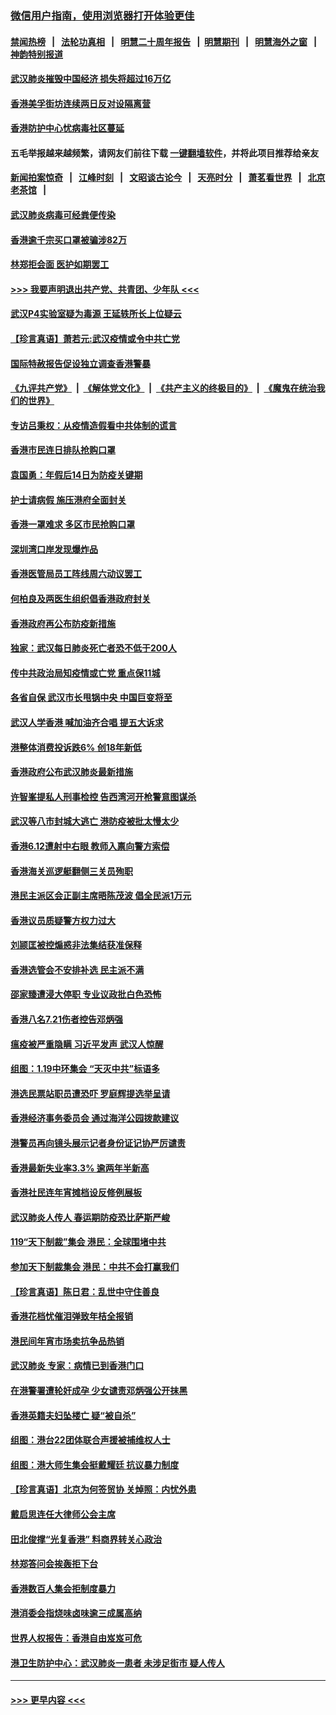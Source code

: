 ### [微信用户指南，使用浏览器打开体验更佳](https://github.com/gfw-breaker/banned-news1/blob/master/indexes/wechat-guide.md?t=0)
#### [禁闻热榜](热点新闻.md?t=0)  &nbsp;&nbsp;|&nbsp;&nbsp; [法轮功真相](https://github.com/gfw-breaker/truth/blob/master/README.md?t=0) &nbsp;&nbsp;|&nbsp;&nbsp; [明慧二十周年报告](https://github.com/gfw-breaker/mh-reports/blob/master/README.md?t=0) &nbsp;&nbsp;|&nbsp;&nbsp;[明慧期刊](https://github.com/gfw-breaker/mh-qikan) &nbsp;&nbsp;|&nbsp;&nbsp; [明慧海外之窗](https://github.com/gfw-breaker/mh-news/blob/master/README.md?t=0) &nbsp;&nbsp;|&nbsp;&nbsp; [神韵特别报道](https://github.com/gfw-breaker/mh-news/blob/master/shenyun.md?t=0)
#### [武汉肺炎摧毁中国经济 损失将超过16万亿](../pages/nsc415/n11839723.md?t=02040544) 
#### [香港美孚街坊连续两日反对设隔离营](../pages/nsc415/n11839962.md?t=02040544) 
#### [香港防护中心忧病毒社区蔓延](../pages/nsc415/n11839933.md?t=02040544) 
#### 五毛举报越来越频繁，请网友们前往下载 [一键翻墙软件](https://github.com/gfw-breaker/ssr-accounts)，并将此项目推荐给亲友
#### [新闻拍案惊奇](https://github.com/gfw-breaker/banned-news1/blob/master/pages/link4.md) &nbsp;&nbsp;|&nbsp;&nbsp; [江峰时刻](https://github.com/gfw-breaker/banned-news1/blob/master/pages/link4.md) &nbsp;&nbsp;|&nbsp;&nbsp; [文昭谈古论今](https://github.com/gfw-breaker/banned-news1/blob/master/pages/link4.md) &nbsp;&nbsp;|&nbsp;&nbsp; [天亮时分](https://github.com/gfw-breaker/banned-news1/blob/master/pages/link4.md) &nbsp;&nbsp;|&nbsp;&nbsp; [萧茗看世界](https://github.com/gfw-breaker/banned-news1/blob/master/pages/link4.md) &nbsp;&nbsp;|&nbsp;&nbsp; [北京老茶馆](https://github.com/gfw-breaker/banned-news1/blob/master/pages/link4.md) &nbsp;&nbsp;|&nbsp;&nbsp; 
#### [武汉肺炎病毒可经粪便传染](../pages/nsc415/n11839939.md?t=02040544) 
#### [香港逾千宗买口罩被骗涉82万](../pages/nsc415/n11839914.md?t=02040544) 
#### [林郑拒会面 医护如期罢工](../pages/nsc415/n11839892.md?t=02040544) 
#### [>>> 我要声明退出共产党、共青团、少年队 <<<](https://github.com/begood0513/goodnews/blob/master/quit/letter.md) 
#### [武汉P4实验室疑为毒源 王延轶所长上位疑云](../pages/nsc415/n11835543.md?t=02040544) 
#### [【珍言真语】萧若元:武汉疫情或令中共亡党](../pages/nsc415/n11829394.md?t=02040544) 
#### [国际特赦报告促设独立调查香港警暴](../pages/nsc415/n11833845.md?t=02040544) 
#### [《九评共产党》](https://github.com/begood0513/9ping.md/blob/master/README.md) &nbsp;|&nbsp; [《解体党文化》](../../../../jtdwh.md/blob/master/README.md)  &nbsp;|&nbsp; [《共产主义的终极目的》](../../../../gczydzjmd.md/blob/master/README.md) &nbsp;|&nbsp; [《魔鬼在统治我们的世界》](../../../../mgztzwmdsj.md/blob/master/README.md) 
#### [专访吕秉权：从疫情造假看中共体制的谎言](../pages/nsc415/n11833813.md?t=02040544) 
#### [香港市民连日排队抢购口罩](../pages/nsc415/n11833794.md?t=02040544) 
#### [袁国勇：年假后14日为防疫关键期](../pages/nsc415/n11831088.md?t=02040544) 
#### [护士请病假 施压港府全面封关](../pages/nsc415/n11831030.md?t=02040544) 
#### [香港一罩难求 多区市民抢购口罩](../pages/nsc415/n11831002.md?t=02040544) 
#### [深圳湾口岸发现爆炸品](../pages/nsc415/n11828802.md?t=02040544) 
#### [香港医管局员工阵线周六动议罢工](../pages/nsc415/n11828762.md?t=02040544) 
#### [何柏良及两医生组织倡香港政府封关](../pages/nsc415/n11828749.md?t=02040544) 
#### [香港政府再公布防疫新措施](../pages/nsc415/n11828716.md?t=02040544) 
#### [独家：武汉每日肺炎死亡者恐不低于200人](../pages/nsc415/n11828240.md?t=02040544) 
#### [传中共政治局知疫情或亡党 重点保11城](../pages/nsc415/n11828145.md?t=02040544) 
#### [各省自保 武汉市长甩锅中央 中国巨变将至](../pages/nsc415/n11828021.md?t=02040544) 
#### [武汉人学香港 喊加油齐合唱 提五大诉求](../pages/nsc415/n11827046.md?t=02040544) 
#### [港整体消费投诉跌6% 创18年新低](../pages/nsc415/n11817280.md?t=02040544) 
#### [香港政府公布武汉肺炎最新措施](../pages/nsc415/n11817152.md?t=02040544) 
#### [许智峯提私人刑事检控 告西湾河开枪警意图谋杀](../pages/nsc415/n11817132.md?t=02040544) 
#### [武汉等八市封城大逃亡 港防疫被批太慢太少](../pages/nsc415/n11817058.md?t=02040544) 
#### [香港6.12遭射中右眼 教师入禀向警方索偿](../pages/nsc415/n11814678.md?t=02040544) 
#### [香港海关巡逻艇翻侧三关员殉职](../pages/nsc415/n11814604.md?t=02040544) 
#### [港民主派区会正副主席晤陈茂波 倡全民派1万元](../pages/nsc415/n11814582.md?t=02040544) 
#### [香港议员质疑警方权力过大](../pages/nsc415/n11814560.md?t=02040544) 
#### [刘颕匡被控煽惑非法集结获准保释](../pages/nsc415/n11811727.md?t=02040544) 
#### [香港选管会不安排补选 民主派不满](../pages/nsc415/n11811691.md?t=02040544) 
#### [邵家臻遭浸大停职 专业议政批白色恐怖](../pages/nsc415/n11811670.md?t=02040544) 
#### [香港八名7.21伤者控告邓炳强](../pages/nsc415/n11811623.md?t=02040544) 
#### [瘟疫被严重隐瞒 习近平发声 武汉人惊醒](../pages/nsc415/n11811186.md?t=02040544) 
#### [组图：1.19中环集会 “天灭中共”标语多](../pages/nsc415/n11809514.md?t=02040544) 
#### [港选民票站职员遭恐吓 罗庭辉提选举呈请](../pages/nsc415/n11808914.md?t=02040544) 
#### [香港经济事务委员会 通过海洋公园拨款建议](../pages/nsc415/n11808906.md?t=02040544) 
#### [港警员再向镜头展示记者身份证记协严厉谴责](../pages/nsc415/n11808888.md?t=02040544) 
#### [香港最新失业率3.3% 逾两年半新高](../pages/nsc415/n11808887.md?t=02040544) 
#### [香港社民连年宵摊档设反修例展板](../pages/nsc415/n11808857.md?t=02040544) 
#### [武汉肺炎人传人 春运期防疫恐比萨斯严峻](../pages/nsc415/n11808739.md?t=02040544) 
#### [119“天下制裁”集会 港民：全球围堵中共](../pages/nsc415/n11806318.md?t=02040544) 
#### [参加天下制裁集会 港民：中共不会打赢我们](../pages/nsc415/n11806596.md?t=02040544) 
#### [【珍言真语】陈日君：乱世中守住善良](../pages/nsc415/n11806247.md?t=02040544) 
#### [香港花档忧催泪弹致年桔全报销](../pages/nsc415/n11806130.md?t=02040544) 
#### [港民间年宵市场卖抗争品热销](../pages/nsc415/n11806073.md?t=02040544) 
#### [武汉肺炎 专家：病情已到香港门口](../pages/nsc415/n11806020.md?t=02040544) 
#### [在港警署遭轮奸成孕 少女谴责邓炳强公开抹黑](../pages/nsc415/n11805981.md?t=02040544) 
#### [香港英籍夫妇坠楼亡 疑“被自杀”](../pages/nsc415/n11805937.md?t=02040544) 
#### [组图：港台22团体联合声援被捕维权人士](../pages/nsc415/n11801834.md?t=02040544) 
#### [组图：港大师生集会挺戴耀廷 抗议暴力制度](../pages/nsc415/n11799298.md?t=02040544) 
#### [【珍言真语】北京为何签贸协 关焯照：内忧外患](../pages/nsc415/n11799790.md?t=02040544) 
#### [戴启思连任大律师公会主席](../pages/nsc415/n11799306.md?t=02040544) 
#### [田北俊撑“光复香港” 料商界转关心政治](../pages/nsc415/n11799287.md?t=02040544) 
#### [林郑答问会挨轰拒下台](../pages/nsc415/n11799261.md?t=02040544) 
#### [香港数百人集会拒制度暴力](../pages/nsc415/n11796941.md?t=02040544) 
#### [港消委会指烧味卤味逾三成属高纳](../pages/nsc415/n11796815.md?t=02040544) 
#### [世界人权报告：香港自由岌岌可危](../pages/nsc415/n11796873.md?t=02040544) 
#### [港卫生防护中心：武汉肺炎一患者 未涉足街市 疑人传人](../pages/nsc415/n11796789.md?t=02040544) 

----
#### [ >>> 更早内容 <<< ](../indexes/nsc415-earlier.md)
